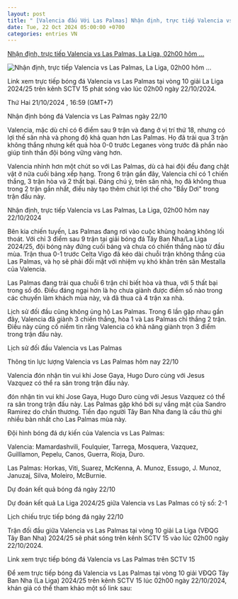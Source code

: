 ```yaml
---
layout: post
title: " [Valencia đấu Với Las Palmas] Nhận định, trực tiếp Valencia vs Las Palmas, La Liga, 02h00 hôm ..."
date: Tue, 22 Oct 2024 05:00:00 +0700
categories: entries VN
---
```

[Nhận định, trực tiếp Valencia vs Las Palmas, La Liga, 02h00 hôm ...](https://nongnghiep.vn/nhan-dinh-truc-tiep-valencia-vs-las-palmas-la-liga-02h00-hom-nay-22-10-2024-d405623.html)

![Nhận định, trực tiếp Valencia vs Las Palmas, La Liga, 02h00 hôm ...](https://t.ex-cdn.com/nongnghiep.vn/560w/files/content/2024/10/21/nhan-dinh-truc-tiep-valencia-vs-las-palmas-2h00-2210-vong-10-la-liga-1-165041_622-165908.jpg)

Link xem trực tiếp bóng đá Valencia vs Las Palmas tại vòng 10 giải La Liga 2024/25 trên kênh SCTV 15 phát sóng vào lúc 02h00 ngày 22/10/2024.

Thứ Hai 21/10/2024 , 16:59 (GMT+7)

Nhận định bóng đá Valencia vs Las Palmas ngày 22/10

Valencia, mặc dù chỉ có 6 điểm sau 9 trận và đang ở vị trí thứ 18, nhưng có lợi thế sân nhà và phong độ khả quan hơn Las Palmas. Họ đã trải qua 3 trận không thắng nhưng kết quả hòa 0-0 trước Leganes vòng trước đã phần nào giúp tinh thần đội bóng vững vàng hơn.

Valencia nhỉnh hơn một chút so với Las Palmas, dù cả hai đội đều đang chật vật ở nửa cuối bảng xếp hạng. Trong 6 trận gần đây, Valencia chỉ có 1 chiến thắng, 3 trận hòa và 2 thất bại. Đáng chú ý, trên sân nhà, họ đã không thua trong 2 trận gần nhất, điều này tạo thêm chút lợi thế cho "Bầy Dơi" trong trận đấu này.

Nhận định, trực tiếp Valencia vs Las Palmas, La Liga, 02h00 hôm nay 22/10/2024

Bên kia chiến tuyến, Las Palmas đang rơi vào cuộc khủng hoảng không lối thoát. Với chỉ 3 điểm sau 9 trận tại giải bóng đá Tây Ban Nha/La Liga 2024/25, đội bóng này đứng cuối bảng và chưa có chiến thắng nào từ đầu mùa. Trận thua 0-1 trước Celta Vigo đã kéo dài chuỗi trận không thắng của Las Palmas, và họ sẽ phải đối mặt với nhiệm vụ khó khăn trên sân Mestalla của Valencia.

Las Palmas đang trải qua chuỗi 6 trận chỉ biết hòa và thua, với 5 thất bại trong số đó. Điều đáng ngại hơn là họ chưa giành được điểm số nào trong các chuyến làm khách mùa này, và đã thua cả 4 trận xa nhà.

Lịch sử đối đầu cũng không ủng hộ Las Palmas. Trong 6 lần gặp nhau gần đây, Valencia đã giành 3 chiến thắng, hòa 1 và Las Palmas chỉ thắng 2 trận. Điều này củng cố niềm tin rằng Valencia có khả năng giành trọn 3 điểm trong trận đấu này.

Lịch sử đối đầu Valencia vs Las Palmas

Thông tin lực lượng Valencia vs Las Palmas hôm nay 22/10

Valencia đón nhận tin vui khi Jose Gaya, Hugo Duro cùng với Jesus Vazquez có thể ra sân trong trận đấu này.

đón nhận tin vui khi Jose Gaya, Hugo Duro cùng với Jesus Vazquez có thể ra sân trong trận đấu này. Las Palmas gặp khó bởi sự vắng mặt của Sandro Ramirez do chấn thương. Tiền đạo người Tây Ban Nha đang là cầu thủ ghi nhiều bàn nhất cho Las Palmas mùa này.

Đội hình bóng đá dự kiến của Valencia vs Las Palmas:

Valencia: Mamardashvili, Foulquier, Tarrega, Mosquera, Vazquez, Guilllamon, Pepelu, Canos, Guerra, Rioja, Duro.

Las Palmas: Horkas, Viti, Suarez, McKenna, A. Munoz, Essugo, J. Munoz, Januzaj, Silva, Moleiro, McBurnie.

Dự đoán kết quả bóng đá ngày 22/10

Dự đoán kết quả La Liga 2024/25 giữa Valencia vs Las Palmas có tỷ số: 2-1

Lịch chiếu trực tiếp bóng đá ngày 22/10

Trận đối đầu giữa Valencia vs Las Palmas tại vòng 10 giải La Liga (VĐQG Tây Ban Nha) 2024/25 sẽ phát sóng trên kênh SCTV 15 vào lúc 02h00 ngày 22/10/2024.

Link xem trực tiếp bóng đá Valencia vs Las Palmas trên SCTV 15

Để xem trực tiếp bóng đá Valencia vs Las Palmas tại vòng 10 giải VĐQG Tây Ban Nha (La Liga) 2024/25 trên kênh SCTV 15 lúc 02h00 ngày 22/10/2024, khán giả có thể tham khảo một số link sau:

